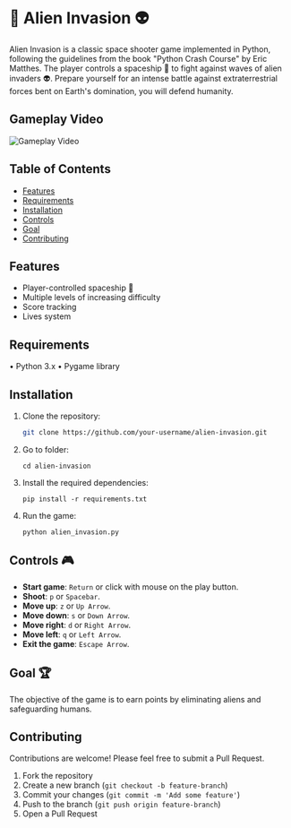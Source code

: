 # :rocket: Alien Invasion :alien:

Alien Invasion is a classic space shooter game implemented in Python, following the guidelines from the book "Python Crash Course" by Eric Matthes. The player controls a spaceship :rocket: to fight against waves of alien invaders :alien:.
Prepare yourself for an intense battle against extraterrestrial forces bent on Earth's domination, you will defend humanity.

## Gameplay Video

![Gameplay Video](path-to-your-video)

## Table of Contents

   - [Features](#features)
   - [Requirements](#requirements)
   - [Installation](#installation)
   - [Controls](#controls)
   - [Goal](#goal)
   - [Contributing](#contributing)

## Features

   - Player-controlled spaceship :rocket:
   - Multiple levels of increasing difficulty
   - Score tracking
   - Lives system

## Requirements

   • Python 3.x
   • Pygame library

## Installation

   1. Clone the repository:
         ```bash
         git clone https://github.com/your-username/alien-invasion.git
      
   2. Go to folder:
         ```
         cd alien-invasion
      
   3. Install the required dependencies:
         ```
         pip install -r requirements.txt
      
   4.	Run the game:
         ```
         python alien_invasion.py
         ```

## Controls :video_game:

- **Start game**: `Return` or click with mouse on the play button.
- **Shoot**: `p` or `Spacebar`.
- **Move up**: `z` or `Up Arrow`.
- **Move down**: `s` or `Down Arrow`.
- **Move right**: `d` or `Right Arrow`.
- **Move left**: `q` or `Left Arrow`.
- **Exit the game**: `Escape Arrow`.

## Goal :trophy:

The objective of the game is to earn points by eliminating aliens and safeguarding humans.

## Contributing

Contributions are welcome! Please feel free to submit a Pull Request.

   1. Fork the repository
   2. Create a new branch (`git checkout -b feature-branch`)
   3. Commit your changes (`git commit -m 'Add some feature'`)
   4. Push to the branch (`git push origin feature-branch`)
   5. Open a Pull Request